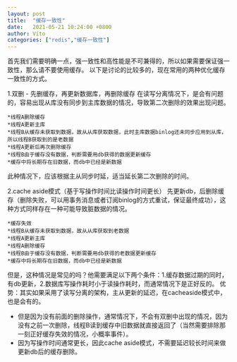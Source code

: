 ```yaml
---
layout: post
title:  "缓存一致性"
date:   2021-05-21 10:24:00 +0800
author: Vito
categories: ["redis","缓存一致性"]
---
```

首先我们需要明确一点，强一致性和高性能是不可兼得的，所以如果需要保证强一致性，那么请不要使用缓存。
以下是讨论的比较多的，现在常用的两种优化缓存一致性的方式。

1.双删 - 先删缓存，再更新数据库，再删除缓存
在读写分离情况下，是会有问题的，容易出现从库没有同步到主库数据的情况，导致第二次删除的效果出现问题。
```
*线程A删除缓存
*线程A更新主库
*线程B从缓存未获取到数据，故从从库获取数据，此时主库数据binlog还未同步应用到从库，所以线程B获取到的是老数据
*线程A更新后再次删除缓存
*线程B由于缓存没有数据，判断需要用db获得的数据更新缓存
*缓存中将长期存在旧数据，而db中已经是新数据
```
此种情况下，应该根据主从同步时延，适当延长第二次删除的时间。

2.cache aside模式（基于写操作时间比读操作时间更长）
先更新db，后删除缓存（删除失败，可以用事务消息或者订阅binlog的方式重试，保证最终成功），这种方式同样存在一种可能导致脏数据的情况。
```
*缓存失效
*线程B从缓存未获取到数据，故从从库获取到老数据
*线程A更新主库
*线程A删除缓存
*线程B由于缓存没有数据，判断需要用db获得的老数据更新缓存
*缓存中将长期存在旧数据，而db中已经是新数据
```
但是，这种情况是常见的吗？他需要满足以下两个条件：1.缓存数据过期的同时，有db更新，2.数据库写操作耗时小于读操作耗时，而通常情况下是正好反的。
优势：其实如果采用了读写分离的架构，主从更新的延迟，在cacheaside模式中，也是会有的。
* 但是因为没有前面的删除操作，通常情况下，不会有双删中出现的情况，因为没有之前一次删除，线程B读到缓存中旧数据就直接返回了（当然需要排除那一刻正好缓存失效的情况，小概率事件）。
* 因为写操作时间通常更长，因此cache aside模式，不需要延迟较长时间来做更新db后的缓存删除。